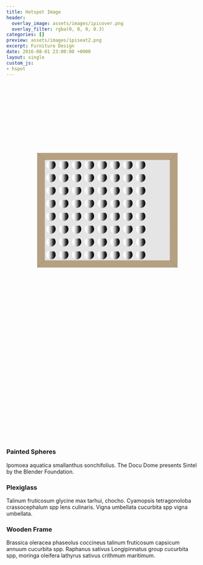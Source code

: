 ```yaml
---
title: Hotspot Image
header:
  overlay_image: assets/images/ipicover.png
  overlay_filter: rgba(0, 0, 0, 0.3)
categories: []
preview: assets/images/ipiseat2.png
excerpt: Furniture Design
date: 2016-08-01 23:00:00 +0000
layout: single
custom_js:
- hspot
---
```

<div>
    <svg class="hidden">
        <defs>
            <symbol id="hspot-icon-pin" viewBox="0 0 200 300">
                <title>pin</title>
                <path d="M100,21.78A85,85,0,0,0,15.18,106.6c0,18.85,12.08,49.52,36.76,93.9,17.48,31.36,34.7,57.49,35.47,58.6L100,278.22l12.59-19.11c0.69-1.11,18-27.25,35.47-58.6,24.76-44.38,36.76-75.06,36.76-93.9A85,85,0,0,0,100,21.78Z" />
            </symbol>
        </defs>
    </svg>
</div>
<div class="hspot-main">
    <div class="hspotinner">
        <div class="hspotcontainer">
            <div class="level level--1" aria-label="Front Components">
            <svg class="map map--4" viewBox="0 0 1200 800" width="100%" height="100%" preserveAspectRatio="xMidYMid meet">
            <defs><linearGradient id="817974bd-c08b-43c5-9168-5f3446ad32d1" x1="360.9" y1="267.63" x2="360.9" y2="208.97" gradientTransform="translate(1000 -200) rotate(90)" gradientUnits="userSpaceOnUse"><stop offset="0" stop-color="#fff"/><stop offset="0.25" stop-color="#f7f8f8"/><stop offset="0.5" stop-color="#adabac"/><stop offset="0.75" stop-color="#2f2b2c"/><stop offset="1"/></linearGradient><linearGradient id="2af26d12-dc58-4907-8359-90616c42afee" x1="762.8" y1="267.63" x2="762.8" y2="208.97" xlink:href="#817974bd-c08b-43c5-9168-5f3446ad32d1"/><linearGradient id="182e4f20-c035-4292-9e97-f11d90bc70d3" x1="441.3" y1="267.63" x2="441.3" y2="208.97" xlink:href="#817974bd-c08b-43c5-9168-5f3446ad32d1"/><linearGradient id="dac0c579-05a9-4525-b091-170aeb35116f" x1="521.58" y1="267.63" x2="521.58" y2="208.97" xlink:href="#817974bd-c08b-43c5-9168-5f3446ad32d1"/><linearGradient id="110a4715-24a0-45a6-b363-d97123aecddf" x1="601.98" y1="267.63" x2="601.98" y2="208.97" xlink:href="#817974bd-c08b-43c5-9168-5f3446ad32d1"/><linearGradient id="f4ed5cea-c7ea-45f2-a6e6-9bf3022249ad" x1="682.39" y1="267.63" x2="682.39" y2="208.97" xlink:href="#817974bd-c08b-43c5-9168-5f3446ad32d1"/><linearGradient id="a28277cf-7516-4830-85e9-ddb5d7b96252" x1="843.07" y1="267.63" x2="843.07" y2="208.97" xlink:href="#817974bd-c08b-43c5-9168-5f3446ad32d1"/><linearGradient id="bc6596b8-9944-4a03-a3e4-29e24fe6e2c0" x1="360.9" y1="187.29" x2="360.9" y2="128.63" xlink:href="#817974bd-c08b-43c5-9168-5f3446ad32d1"/><linearGradient id="1194e64c-5ce3-4933-a2b9-78fde515c931" x1="923.48" y1="267.63" x2="923.48" y2="208.97" xlink:href="#817974bd-c08b-43c5-9168-5f3446ad32d1"/><linearGradient id="dbfca194-af44-457e-870a-21c4919697f6" x1="521.58" y1="187.29" x2="521.58" y2="128.63" xlink:href="#817974bd-c08b-43c5-9168-5f3446ad32d1"/><linearGradient id="d87bb347-ff3c-453c-842b-e2f25fdb8ef2" x1="441.3" y1="187.29" x2="441.3" y2="128.63" xlink:href="#817974bd-c08b-43c5-9168-5f3446ad32d1"/><linearGradient id="46146aa7-6ba0-4a62-8e35-76eb1eb5df73" x1="601.98" y1="187.29" x2="601.98" y2="128.63" xlink:href="#817974bd-c08b-43c5-9168-5f3446ad32d1"/><linearGradient id="f1bb34aa-2dc2-4cbf-8d47-8b9ab7baec24" x1="682.39" y1="187.29" x2="682.39" y2="128.63" xlink:href="#817974bd-c08b-43c5-9168-5f3446ad32d1"/><linearGradient id="f3389805-ddd6-476f-b9df-0212115e83f9" x1="762.79" y1="187.29" x2="762.79" y2="128.63" xlink:href="#817974bd-c08b-43c5-9168-5f3446ad32d1"/><linearGradient id="4537265f-77c4-4ce6-b25d-b3dd85b8b809" x1="843.07" y1="187.29" x2="843.07" y2="128.63" xlink:href="#817974bd-c08b-43c5-9168-5f3446ad32d1"/><linearGradient id="40e50251-4b41-4b08-896f-15eda9ae835b" x1="360.94" y1="428.31" x2="360.94" y2="369.65" xlink:href="#817974bd-c08b-43c5-9168-5f3446ad32d1"/><linearGradient id="11ee7af3-b305-46e4-a1e7-e6f29c0a44ab" x1="923.47" y1="187.29" x2="923.47" y2="128.63" xlink:href="#817974bd-c08b-43c5-9168-5f3446ad32d1"/><linearGradient id="6b944059-5ecb-4c97-966e-a25ce63de66a" x1="441.34" y1="428.31" x2="441.34" y2="369.65" xlink:href="#817974bd-c08b-43c5-9168-5f3446ad32d1"/><linearGradient id="042c2343-d791-4962-ac06-7662e621bd16" x1="521.62" y1="428.31" x2="521.62" y2="369.65" xlink:href="#817974bd-c08b-43c5-9168-5f3446ad32d1"/><linearGradient id="99bbdb46-63d5-451b-8e45-2e72e16e550c" x1="602.02" y1="428.31" x2="602.02" y2="369.65" xlink:href="#817974bd-c08b-43c5-9168-5f3446ad32d1"/><linearGradient id="b543365c-0822-40bd-94e0-1536a474fb07" x1="843.11" y1="428.31" x2="843.11" y2="369.65" xlink:href="#817974bd-c08b-43c5-9168-5f3446ad32d1"/><linearGradient id="a725d1c3-9035-4cca-9e06-4c8e8e27a59d" x1="682.43" y1="428.31" x2="682.43" y2="369.65" xlink:href="#817974bd-c08b-43c5-9168-5f3446ad32d1"/><linearGradient id="095d4b50-5fa0-40b7-a805-73c7aaea7d0b" x1="762.83" y1="428.31" x2="762.83" y2="369.65" xlink:href="#817974bd-c08b-43c5-9168-5f3446ad32d1"/><linearGradient id="6ef6deeb-11d6-4f30-95e0-71eac1a438fb" x1="923.51" y1="428.31" x2="923.51" y2="369.65" xlink:href="#817974bd-c08b-43c5-9168-5f3446ad32d1"/><linearGradient id="b28fc766-775b-4585-8bbe-03c760fb7442" x1="360.93" y1="347.97" x2="360.93" y2="289.31" xlink:href="#817974bd-c08b-43c5-9168-5f3446ad32d1"/><linearGradient id="2a64b508-cb95-47dc-a8cc-4dab77e57df2" x1="521.61" y1="347.97" x2="521.61" y2="289.31" xlink:href="#817974bd-c08b-43c5-9168-5f3446ad32d1"/><linearGradient id="e3c41d9f-61f6-4901-b64d-e68613ebdb58" x1="441.34" y1="347.97" x2="441.34" y2="289.31" xlink:href="#817974bd-c08b-43c5-9168-5f3446ad32d1"/><linearGradient id="105459ec-51c6-4505-a79d-3aeabeecebb9" x1="602.02" y1="347.97" x2="602.02" y2="289.31" xlink:href="#817974bd-c08b-43c5-9168-5f3446ad32d1"/><linearGradient id="b5d1cb78-1edd-4d2f-81e2-ca1b9f7baeb0" x1="682.42" y1="347.97" x2="682.42" y2="289.31" xlink:href="#817974bd-c08b-43c5-9168-5f3446ad32d1"/><linearGradient id="c2177f62-e963-4d66-ae0b-5bd46a87cf83" x1="762.83" y1="347.97" x2="762.83" y2="289.31" xlink:href="#817974bd-c08b-43c5-9168-5f3446ad32d1"/><linearGradient id="fd19659a-581e-4d66-8663-70d686abb1b3" x1="843.1" y1="347.97" x2="843.1" y2="289.31" xlink:href="#817974bd-c08b-43c5-9168-5f3446ad32d1"/><linearGradient id="6080d5ef-9d9e-4325-948c-ef0aee9e009e" x1="923.51" y1="347.97" x2="923.51" y2="289.31" xlink:href="#817974bd-c08b-43c5-9168-5f3446ad32d1"/><linearGradient id="3dbaef75-d413-4c51-aee0-18117ad3d938" x1="521.51" y1="589.15" x2="521.51" y2="530.49" xlink:href="#817974bd-c08b-43c5-9168-5f3446ad32d1"/><linearGradient id="1427a709-ac12-42dc-b0ca-6d8d998e39ca" x1="441.24" y1="589.15" x2="441.24" y2="530.49" xlink:href="#817974bd-c08b-43c5-9168-5f3446ad32d1"/><linearGradient id="a22d3c1f-bee2-4fd9-9270-918155250fe3" x1="601.92" y1="589.15" x2="601.92" y2="530.49" xlink:href="#817974bd-c08b-43c5-9168-5f3446ad32d1"/><linearGradient id="716af7a3-fcca-4ebc-af07-b368eedd9c41" x1="360.83" y1="589.15" x2="360.83" y2="530.49" xlink:href="#817974bd-c08b-43c5-9168-5f3446ad32d1"/><linearGradient id="5623b0c0-3bd0-46be-b357-d01efb27e882" x1="682.32" y1="589.15" x2="682.32" y2="530.49" xlink:href="#817974bd-c08b-43c5-9168-5f3446ad32d1"/><linearGradient id="2da5b70d-0b6f-49f4-bf00-7bf6dac1bc04" x1="762.73" y1="589.15" x2="762.73" y2="530.49" xlink:href="#817974bd-c08b-43c5-9168-5f3446ad32d1"/><linearGradient id="12b424f8-b306-47ec-954d-6b61f68f56ff" x1="843" y1="589.15" x2="843" y2="530.49" xlink:href="#817974bd-c08b-43c5-9168-5f3446ad32d1"/><linearGradient id="201ac6fc-2c54-43d0-b0ba-a95a8784c837" x1="923.41" y1="589.15" x2="923.41" y2="530.49" xlink:href="#817974bd-c08b-43c5-9168-5f3446ad32d1"/><linearGradient id="48cd5837-709c-463a-98e6-039d700553a2" x1="360.83" y1="508.81" x2="360.83" y2="450.15" xlink:href="#817974bd-c08b-43c5-9168-5f3446ad32d1"/><linearGradient id="2d1ea33d-04bd-43dc-af5b-03e32f6384b1" x1="441.23" y1="508.81" x2="441.23" y2="450.15" xlink:href="#817974bd-c08b-43c5-9168-5f3446ad32d1"/><linearGradient id="3b2f5e7e-6a31-4765-a812-320fc6ffcb38" x1="521.51" y1="508.81" x2="521.51" y2="450.15" xlink:href="#817974bd-c08b-43c5-9168-5f3446ad32d1"/><linearGradient id="78907103-60c4-471c-82d6-84612727641e" x1="601.91" y1="508.81" x2="601.91" y2="450.15" xlink:href="#817974bd-c08b-43c5-9168-5f3446ad32d1"/><linearGradient id="716be03c-3340-4a45-bdc1-6645b990b8ab" x1="762.72" y1="508.81" x2="762.72" y2="450.15" xlink:href="#817974bd-c08b-43c5-9168-5f3446ad32d1"/><linearGradient id="3feac194-9f4f-45e6-95aa-d1e50df6a2e4" x1="682.32" y1="508.81" x2="682.32" y2="450.15" xlink:href="#817974bd-c08b-43c5-9168-5f3446ad32d1"/><linearGradient id="450a294f-acae-4e1c-87dc-fe14455f314d" x1="843" y1="508.81" x2="843" y2="450.15" xlink:href="#817974bd-c08b-43c5-9168-5f3446ad32d1"/><linearGradient id="141f6595-62b1-446b-8bf0-39c40f3e7b72" x1="360.87" y1="749.83" x2="360.87" y2="691.17" xlink:href="#817974bd-c08b-43c5-9168-5f3446ad32d1"/><linearGradient id="b98c7a41-e8a3-47ad-af67-fbb6d991ed8c" x1="923.4" y1="508.81" x2="923.4" y2="450.15" xlink:href="#817974bd-c08b-43c5-9168-5f3446ad32d1"/><linearGradient id="42084080-7ba3-4115-9ce4-83b131acd36a" x1="441.27" y1="749.83" x2="441.27" y2="691.17" xlink:href="#817974bd-c08b-43c5-9168-5f3446ad32d1"/><linearGradient id="f031268b-d361-478f-aed7-61927aaab224" x1="521.55" y1="749.83" x2="521.55" y2="691.17" xlink:href="#817974bd-c08b-43c5-9168-5f3446ad32d1"/><linearGradient id="6159f4d2-d7d8-4ff8-b2bf-73efbed2bef2" x1="601.95" y1="749.83" x2="601.95" y2="691.17" xlink:href="#817974bd-c08b-43c5-9168-5f3446ad32d1"/><linearGradient id="0ffce373-fe88-443f-b1ed-138f45072236" x1="682.36" y1="749.83" x2="682.36" y2="691.17" xlink:href="#817974bd-c08b-43c5-9168-5f3446ad32d1"/><linearGradient id="97be0764-f4ff-46e1-a34f-49382828fdd6" x1="762.76" y1="749.83" x2="762.76" y2="691.17" xlink:href="#817974bd-c08b-43c5-9168-5f3446ad32d1"/><linearGradient id="989d7b2a-3ef0-47de-95f0-46188dd44b54" x1="843.04" y1="749.83" x2="843.04" y2="691.17" xlink:href="#817974bd-c08b-43c5-9168-5f3446ad32d1"/><linearGradient id="29951318-2b14-491a-8fde-7252fc65064f" x1="923.44" y1="749.83" x2="923.44" y2="691.17" xlink:href="#817974bd-c08b-43c5-9168-5f3446ad32d1"/><linearGradient id="ec772e1a-3d96-409a-9cda-3b97f033ea63" x1="360.86" y1="669.49" x2="360.86" y2="610.83" xlink:href="#817974bd-c08b-43c5-9168-5f3446ad32d1"/><linearGradient id="6c4c4781-af6b-4a5b-a044-0807d6c36659" x1="441.27" y1="669.49" x2="441.27" y2="610.83" xlink:href="#817974bd-c08b-43c5-9168-5f3446ad32d1"/><linearGradient id="f1607817-d047-4661-85ce-b3165084ce8d" x1="521.54" y1="669.49" x2="521.54" y2="610.83" xlink:href="#817974bd-c08b-43c5-9168-5f3446ad32d1"/><linearGradient id="0af79a7c-d6ee-4cb1-bf16-b8cb27b91aec" x1="601.95" y1="669.49" x2="601.95" y2="610.83" xlink:href="#817974bd-c08b-43c5-9168-5f3446ad32d1"/><linearGradient id="f86df739-dfc2-4234-afbb-819c2e8cc4f7" x1="682.35" y1="669.49" x2="682.35" y2="610.83" xlink:href="#817974bd-c08b-43c5-9168-5f3446ad32d1"/><linearGradient id="2ba802ea-8960-4068-a414-53ddee187139" x1="762.76" y1="669.49" x2="762.76" y2="610.83" xlink:href="#817974bd-c08b-43c5-9168-5f3446ad32d1"/><linearGradient id="3c2f569a-b03a-47a1-9e52-b5c3867ed078" x1="843.03" y1="669.49" x2="843.03" y2="610.83" xlink:href="#817974bd-c08b-43c5-9168-5f3446ad32d1"/><linearGradient id="8b87b99e-7d38-4622-be27-fff3a471c2d9" x1="923.44" y1="669.49" x2="923.44" y2="610.83" xlink:href="#817974bd-c08b-43c5-9168-5f3446ad32d1"/></defs><title>front_2</title><g id="7c5d612b-1e8d-4dda-ad4b-ea53086d4cbf" data-name="Layer 2"><g id="83a7ea85-731f-41a4-969c-8aca9bd49ccc" data-name="front"><path d="M1073.09,82.46H192.69V799.19h880.4ZM241.52,754V127.64h782.73V754Z" style="fill:#b5a082"/><path d="M1024.26,127.64H241.52V754h782.73ZM681.36,748.78a29.33,29.33,0,0,1-20.27-50.53h40.53a29.33,29.33,0,0,1-20.26,50.53Zm53.12-18.45a29.33,29.33,0,0,1,7-32.12H782a29.33,29.33,0,1,1-47.49,32.12Zm134.79,0a29.33,29.33,0,1,1-47.49-32.12h40.53A29.33,29.33,0,0,1,869.27,730.33Zm-187.9-62a29.33,29.33,0,0,1-20.27-50.53h40.53a29.33,29.33,0,0,1-20.26,50.53Zm53.12-18.45a29.33,29.33,0,0,1,7-32.12H782a29.33,29.33,0,1,1-47.49,32.12Zm134.79,0a29.33,29.33,0,1,1-47.49-32.12h40.53A29.33,29.33,0,0,1,869.27,649.92Zm-187.9-61.83a29.33,29.33,0,0,1-20.27-50.53h40.53a29.33,29.33,0,0,1-20.26,50.53Zm53.12-18.45a29.33,29.33,0,0,1,7-32.12H782a29.33,29.33,0,1,1-47.49,32.12Zm134.79,0a29.33,29.33,0,1,1-47.49-32.12h40.53A29.33,29.33,0,0,1,869.27,569.65Zm-187.9-62a29.33,29.33,0,0,1-20.27-50.53h40.53a29.33,29.33,0,0,1-20.26,50.53Zm53.12-18.45a29.33,29.33,0,0,1,7-32.12H782a29.33,29.33,0,1,1-47.49,32.12Zm134.79,0a29.33,29.33,0,1,1-47.49-32.12h40.53A29.33,29.33,0,0,1,869.27,489.24Zm-187.9-62a29.33,29.33,0,0,1-20.27-50.53h40.53a29.33,29.33,0,0,1-20.26,50.53Zm53.12-18.45a29.33,29.33,0,0,1,7-32.12H782a29.33,29.33,0,1,1-47.49,32.12Zm134.79,0a29.33,29.33,0,1,1-47.49-32.12h40.53A29.33,29.33,0,0,1,869.27,408.83Zm-187.9-62a29.33,29.33,0,0,1-20.27-50.53h40.53a29.33,29.33,0,0,1-20.26,50.53Zm53.12-18.45a29.33,29.33,0,0,1,7-32.12H782a29.33,29.33,0,1,1-47.49,32.12Zm134.79,0a29.33,29.33,0,1,1-47.49-32.12h40.53A29.33,29.33,0,0,1,869.27,328.43ZM681.36,266.6a29.33,29.33,0,0,1-20.27-50.53h40.53a29.33,29.33,0,0,1-20.26,50.53Zm53.12-18.45a29.33,29.33,0,0,1,7-32.12H782a29.33,29.33,0,1,1-47.49,32.12Zm134.79,0A29.33,29.33,0,1,1,821.78,216h40.53A29.33,29.33,0,0,1,869.27,248.15Zm-187.9-62a29.33,29.33,0,0,1-20.27-50.53h40.53a29.33,29.33,0,0,1-20.26,50.53Zm53.12-18.45a29.33,29.33,0,0,1,7-32.12H782a29.33,29.33,0,1,1-47.49,32.12Zm134.79,0a29.33,29.33,0,1,1-47.49-32.12h40.53A29.33,29.33,0,0,1,869.27,167.75ZM540.78,135.56a29.33,29.33,0,1,1-40.53,0Zm-80.34,0a29.33,29.33,0,1,1-40.53,0Zm-80.34,0a29.33,29.33,0,1,1-40.53,0ZM252.28,167.72a29.33,29.33,0,0,1,7-32.12h40.53a29.33,29.33,0,1,1-47.49,32.12Zm321.52.07a29.33,29.33,0,0,1,7-32.12h40.53a29.33,29.33,0,1,1-47.49,32.12Zm-33,48.18a29.33,29.33,0,1,1-40.53,0Zm-80.34,0a29.33,29.33,0,1,1-40.53,0Zm-80.34,0a29.33,29.33,0,1,1-40.53,0ZM252.28,248.13a29.33,29.33,0,0,1,7-32.12h40.53a29.33,29.33,0,1,1-47.49,32.12Zm321.52.07a29.33,29.33,0,0,1,7-32.12h40.53a29.33,29.33,0,1,1-47.49,32.12Zm-33,48a29.33,29.33,0,1,1-40.53,0Zm-80.34,0a29.33,29.33,0,1,1-40.53,0Zm-80.34,0a29.33,29.33,0,1,1-40.53,0ZM252.28,328.4a29.33,29.33,0,0,1,7-32.12h40.53a29.33,29.33,0,1,1-47.49,32.12Zm321.52.07a29.33,29.33,0,0,1,7-32.12h40.53a29.33,29.33,0,1,1-47.49,32.12Zm-33,48.18a29.33,29.33,0,1,1-40.53,0Zm-80.34,0a29.33,29.33,0,1,1-40.53,0Zm-80.34,0a29.33,29.33,0,1,1-40.53,0ZM252.28,408.81a29.33,29.33,0,0,1,7-32.12h40.53a29.33,29.33,0,1,1-47.49,32.12Zm321.52.07a29.33,29.33,0,0,1,7-32.12h40.53a29.33,29.33,0,1,1-47.49,32.12Zm-33,48.18a29.33,29.33,0,1,1-40.53,0Zm-80.34,0a29.33,29.33,0,1,1-40.53,0Zm-80.34,0a29.33,29.33,0,1,1-40.53,0ZM252.28,489.21a29.33,29.33,0,0,1,7-32.12h40.53a29.33,29.33,0,1,1-47.49,32.12Zm321.52.07a29.33,29.33,0,0,1,7-32.12h40.53a29.33,29.33,0,1,1-47.49,32.12Zm-33,48.18a29.33,29.33,0,1,1-40.53,0Zm-80.34,0a29.33,29.33,0,1,1-40.53,0Zm-80.34,0a29.33,29.33,0,1,1-40.53,0ZM252.28,569.62a29.33,29.33,0,0,1,7-32.12h40.53a29.33,29.33,0,1,1-47.49,32.12Zm321.52.07a29.33,29.33,0,0,1,7-32.12h40.53a29.33,29.33,0,1,1-47.49,32.12Zm-33,48a29.33,29.33,0,1,1-40.53,0Zm-80.34,0a29.33,29.33,0,1,1-40.53,0Zm-80.34,0a29.33,29.33,0,1,1-40.53,0ZM252.28,649.89a29.33,29.33,0,0,1,7-32.12h40.53a29.33,29.33,0,1,1-47.49,32.12ZM573.8,650a29.33,29.33,0,0,1,7-32.12h40.53A29.33,29.33,0,1,1,573.8,650Zm-33,48.18a29.33,29.33,0,1,1-40.53,0Zm-80.34,0a29.33,29.33,0,1,1-40.53,0Zm-80.34,0a29.33,29.33,0,1,1-40.53,0ZM252.28,730.3a29.33,29.33,0,0,1,7-32.12h40.53a29.33,29.33,0,1,1-47.49,32.12Zm321.52.07a29.33,29.33,0,0,1,7-32.12h40.53a29.33,29.33,0,1,1-47.49,32.12Z" style="fill:#cdcdcd;opacity:0.5"/><line x1="1024.26" y1="754" x2="1073.09" y2="799.19" style="fill:none;stroke:#968571;stroke-linejoin:bevel;stroke-width:2.21793246269226px"/><line x1="1024.26" y1="127.64" x2="1073.09" y2="82.46" style="fill:none;stroke:#968571;stroke-linejoin:bevel;stroke-width:2.21793246269226px"/><line x1="241.52" y1="127.64" x2="192.69" y2="82.46" style="fill:none;stroke:#968571;stroke-linejoin:bevel;stroke-width:2.21793246269226px"/><line x1="241.52" y1="754" x2="192.69" y2="799.19" style="fill:none;stroke:#968571;stroke-linejoin:bevel;stroke-width:2.21793246269226px"/><path d="M741.44,135.63a29.33,29.33,0,1,0,40.53,0Z" style="fill:url(#817974bd-c08b-43c5-9168-5f3446ad32d1)"/><path d="M741.44,537.53a29.33,29.33,0,1,0,40.53,0Z" style="fill:url(#2af26d12-dc58-4907-8359-90616c42afee)"/><path d="M741.44,216A29.33,29.33,0,1,0,782,216Z" style="fill:url(#182e4f20-c035-4292-9e97-f11d90bc70d3)"/><path d="M741.44,296.31a29.33,29.33,0,1,0,40.53,0Z" style="fill:url(#dac0c579-05a9-4525-b091-170aeb35116f)"/><path d="M741.44,376.72a29.33,29.33,0,1,0,40.53,0Z" style="fill:url(#110a4715-24a0-45a6-b363-d97123aecddf)"/><path d="M741.44,457.12a29.33,29.33,0,1,0,40.53,0Z" style="fill:url(#f4ed5cea-c7ea-45f2-a6e6-9bf3022249ad)"/><path d="M741.44,617.8a29.33,29.33,0,1,0,40.53,0Z" style="fill:url(#a28277cf-7516-4830-85e9-ddb5d7b96252)"/><path d="M821.78,135.63a29.33,29.33,0,1,0,40.53,0Z" style="fill:url(#bc6596b8-9944-4a03-a3e4-29e24fe6e2c0)"/><path d="M741.44,698.21a29.33,29.33,0,1,0,40.53,0Z" style="fill:url(#1194e64c-5ce3-4933-a2b9-78fde515c931)"/><path d="M821.78,296.31a29.33,29.33,0,1,0,40.53,0Z" style="fill:url(#dbfca194-af44-457e-870a-21c4919697f6)"/><path d="M821.78,216a29.33,29.33,0,1,0,40.53,0Z" style="fill:url(#d87bb347-ff3c-453c-842b-e2f25fdb8ef2)"/><path d="M821.78,376.71a29.33,29.33,0,1,0,40.53,0Z" style="fill:url(#46146aa7-6ba0-4a62-8e35-76eb1eb5df73)"/><path d="M821.78,457.12a29.33,29.33,0,1,0,40.53,0Z" style="fill:url(#f1bb34aa-2dc2-4cbf-8d47-8b9ab7baec24)"/><path d="M821.78,537.53a29.33,29.33,0,1,0,40.53,0Z" style="fill:url(#f3389805-ddd6-476f-b9df-0212115e83f9)"/><path d="M821.78,617.8a29.33,29.33,0,1,0,40.53,0Z" style="fill:url(#4537265f-77c4-4ce6-b25d-b3dd85b8b809)"/><path d="M580.76,135.67a29.33,29.33,0,1,0,40.53,0Z" style="fill:url(#40e50251-4b41-4b08-896f-15eda9ae835b)"/><path d="M821.78,698.21a29.33,29.33,0,1,0,40.53,0Z" style="fill:url(#11ee7af3-b305-46e4-a1e7-e6f29c0a44ab)"/><path d="M580.76,216.07a29.33,29.33,0,1,0,40.53,0Z" style="fill:url(#6b944059-5ecb-4c97-966e-a25ce63de66a)"/><path d="M580.76,296.35a29.33,29.33,0,1,0,40.53,0Z" style="fill:url(#042c2343-d791-4962-ac06-7662e621bd16)"/><path d="M580.76,376.75a29.33,29.33,0,1,0,40.53,0Z" style="fill:url(#99bbdb46-63d5-451b-8e45-2e72e16e550c)"/><path d="M580.76,617.84a29.33,29.33,0,1,0,40.53,0Z" style="fill:url(#b543365c-0822-40bd-94e0-1536a474fb07)"/><path d="M580.76,457.16a29.33,29.33,0,1,0,40.53,0Z" style="fill:url(#a725d1c3-9035-4cca-9e06-4c8e8e27a59d)"/><path d="M580.76,537.56a29.33,29.33,0,1,0,40.53,0Z" style="fill:url(#095d4b50-5fa0-40b7-a805-73c7aaea7d0b)"/><path d="M580.76,698.25a29.33,29.33,0,1,0,40.53,0Z" style="fill:url(#6ef6deeb-11d6-4f30-95e0-71eac1a438fb)"/><path d="M661.1,135.66a29.33,29.33,0,1,0,40.53,0Z" style="fill:url(#b28fc766-775b-4585-8bbe-03c760fb7442)"/><path d="M661.1,296.35a29.33,29.33,0,1,0,40.53,0Z" style="fill:url(#2a64b508-cb95-47dc-a8cc-4dab77e57df2)"/><path d="M661.1,216.07a29.33,29.33,0,1,0,40.53,0Z" style="fill:url(#e3c41d9f-61f6-4901-b64d-e68613ebdb58)"/><path d="M661.1,376.75a29.33,29.33,0,1,0,40.53,0Z" style="fill:url(#105459ec-51c6-4505-a79d-3aeabeecebb9)"/><path d="M661.1,457.16a29.33,29.33,0,1,0,40.53,0Z" style="fill:url(#b5d1cb78-1edd-4d2f-81e2-ca1b9f7baeb0)"/><path d="M661.1,537.56a29.33,29.33,0,1,0,40.53,0Z" style="fill:url(#c2177f62-e963-4d66-ae0b-5bd46a87cf83)"/><path d="M661.1,617.84a29.33,29.33,0,1,0,40.53,0Z" style="fill:url(#fd19659a-581e-4d66-8663-70d686abb1b3)"/><path d="M661.1,698.24a29.33,29.33,0,1,0,40.53,0Z" style="fill:url(#6080d5ef-9d9e-4325-948c-ef0aee9e009e)"/><path d="M419.91,296.24a29.33,29.33,0,1,0,40.53,0Z" style="fill:url(#3dbaef75-d413-4c51-aee0-18117ad3d938)"/><path d="M419.91,216a29.33,29.33,0,1,0,40.53,0Z" style="fill:url(#1427a709-ac12-42dc-b0ca-6d8d998e39ca)"/><path d="M419.91,376.65a29.33,29.33,0,1,0,40.53,0Z" style="fill:url(#a22d3c1f-bee2-4fd9-9270-918155250fe3)"/><path d="M419.91,135.56a29.33,29.33,0,1,0,40.53,0Z" style="fill:url(#716af7a3-fcca-4ebc-af07-b368eedd9c41)"/><path d="M419.91,457.05a29.33,29.33,0,1,0,40.53,0Z" style="fill:url(#5623b0c0-3bd0-46be-b357-d01efb27e882)"/><path d="M419.91,537.46a29.33,29.33,0,1,0,40.53,0Z" style="fill:url(#2da5b70d-0b6f-49f4-bf00-7bf6dac1bc04)"/><path d="M419.91,617.74a29.33,29.33,0,1,0,40.53,0Z" style="fill:url(#12b424f8-b306-47ec-954d-6b61f68f56ff)"/><path d="M419.91,698.14a29.33,29.33,0,1,0,40.53,0Z" style="fill:url(#201ac6fc-2c54-43d0-b0ba-a95a8784c837)"/><path d="M500.25,135.56a29.33,29.33,0,1,0,40.53,0Z" style="fill:url(#48cd5837-709c-463a-98e6-039d700553a2)"/><path d="M500.25,216a29.33,29.33,0,1,0,40.53,0Z" style="fill:url(#2d1ea33d-04bd-43dc-af5b-03e32f6384b1)"/><path d="M500.25,296.24a29.33,29.33,0,1,0,40.53,0Z" style="fill:url(#3b2f5e7e-6a31-4765-a812-320fc6ffcb38)"/><path d="M500.25,376.65a29.33,29.33,0,1,0,40.53,0Z" style="fill:url(#78907103-60c4-471c-82d6-84612727641e)"/><path d="M500.25,537.46a29.33,29.33,0,1,0,40.53,0Z" style="fill:url(#716be03c-3340-4a45-bdc1-6645b990b8ab)"/><path d="M500.25,457.05a29.33,29.33,0,1,0,40.53,0Z" style="fill:url(#3feac194-9f4f-45e6-95aa-d1e50df6a2e4)"/><path d="M500.25,617.73a29.33,29.33,0,1,0,40.53,0Z" style="fill:url(#450a294f-acae-4e1c-87dc-fe14455f314d)"/><path d="M259.23,135.6a29.33,29.33,0,1,0,40.53,0Z" style="fill:url(#141f6595-62b1-446b-8bf0-39c40f3e7b72)"/><path d="M500.25,698.14a29.33,29.33,0,1,0,40.53,0Z" style="fill:url(#b98c7a41-e8a3-47ad-af67-fbb6d991ed8c)"/><path d="M259.23,216a29.33,29.33,0,1,0,40.53,0Z" style="fill:url(#42084080-7ba3-4115-9ce4-83b131acd36a)"/><path d="M259.23,296.28a29.33,29.33,0,1,0,40.53,0Z" style="fill:url(#f031268b-d361-478f-aed7-61927aaab224)"/><path d="M259.23,376.69a29.33,29.33,0,1,0,40.53,0Z" style="fill:url(#6159f4d2-d7d8-4ff8-b2bf-73efbed2bef2)"/><path d="M259.23,457.09a29.33,29.33,0,1,0,40.53,0Z" style="fill:url(#0ffce373-fe88-443f-b1ed-138f45072236)"/><path d="M259.23,537.5a29.33,29.33,0,1,0,40.53,0Z" style="fill:url(#97be0764-f4ff-46e1-a34f-49382828fdd6)"/><path d="M259.23,617.77a29.33,29.33,0,1,0,40.53,0Z" style="fill:url(#989d7b2a-3ef0-47de-95f0-46188dd44b54)"/><path d="M259.23,698.18a29.33,29.33,0,1,0,40.53,0Z" style="fill:url(#29951318-2b14-491a-8fde-7252fc65064f)"/><path d="M339.57,135.6a29.33,29.33,0,1,0,40.53,0Z" style="fill:url(#ec772e1a-3d96-409a-9cda-3b97f033ea63)"/><path d="M339.57,216a29.33,29.33,0,1,0,40.53,0Z" style="fill:url(#6c4c4781-af6b-4a5b-a044-0807d6c36659)"/><path d="M339.57,296.28a29.33,29.33,0,1,0,40.53,0Z" style="fill:url(#f1607817-d047-4661-85ce-b3165084ce8d)"/><path d="M339.57,376.68a29.33,29.33,0,1,0,40.53,0Z" style="fill:url(#0af79a7c-d6ee-4cb1-bf16-b8cb27b91aec)"/><path d="M339.57,457.09a29.33,29.33,0,1,0,40.53,0Z" style="fill:url(#f86df739-dfc2-4234-afbb-819c2e8cc4f7)"/><path d="M339.57,537.49a29.33,29.33,0,1,0,40.53,0Z" style="fill:url(#2ba802ea-8960-4068-a414-53ddee187139)"/><path d="M339.57,617.77a29.33,29.33,0,1,0,40.53,0Z" style="fill:url(#3c2f569a-b03a-47a1-9e52-b5c3867ed078)"/><path d="M339.57,698.17a29.33,29.33,0,1,0,40.53,0Z" style="fill:url(#8b87b99e-7d38-4622-be27-fff3a471c2d9)"/><rect x="200" y="-200" width="800" height="1200" transform="translate(1000 -200) rotate(90)" style="fill:none"/></g></svg>
                <div class="level__pins">
                    <a class="pin pin--4-2" data-category="1" data-space="4.02" href="#" aria-label="Pin for Painted Spheres">
                        <span class="pin__icon">
                            <svg class="hspot-icon hspot-icon--pin"><use xlink:href="#icon-pin"></use></svg>
                        </span>
                    </a>
                    <a class="pin pin--4-5" data-category="1" data-space="4.05" href="#" aria-label="Pin for Plexiglass">
                        <span class="pin__icon">
                            <svg class="hspot-icon hspot-icon--pin"><use xlink:href="#icon-pin"></use></svg>
                        </span>
                    </a>
                    <a class="pin pin--4-7" data-category="1" data-space="4.07" href="#" aria-label="Pin for Wooden Frame">
                        <span class="pin__icon">
                            <svg class="hspot-icon hspot-icon--pin"><use xlink:href="#icon-pin"></use></svg>
                        </span>
                    </a>
                </div>
            </div>
        </div>
    </div>
    <div class="contentdiag">
        <div class="content__item" data-space="4.02" data-category="1">
            <h3 class="content__item-title">Painted Spheres</h3>
            <div class="content__item-details">
                <p class="content__desc">Ipomoea aquatica smallanthus sonchifolius. The Docu Dome presents Sintel by the Blender Foundation.</p>
            </div>
        </div>
        <div class="content__item" data-space="4.05" data-category="1">
            <h3 class="content__item-title">Plexiglass</h3>
            <div class="content__item-details">
                <p class="content__desc">Talinum fruticosum glycine max tarhui, chocho. Cyamopsis tetragonoloba crassocephalum spp lens culinaris. Vigna umbellata cucurbita spp vigna umbellata.</p>
            </div>
        </div>
        <div class="content__item" data-space="4.07" data-category="1">
            <h3 class="content__item-title">Wooden Frame</h3>
            <div class="content__item-details">
                <p class="content__desc">Brassica oleracea phaseolus coccineus talinum fruticosum capsicum annuum cucurbita spp. Raphanus sativus Longipinnatus group cucurbita spp, moringa oleifera lathyrus sativus crithmum maritimum.</p>
            </div>
        </div>
    </div>
</div>
